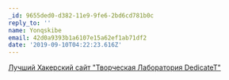 ```yaml
---
_id: 9655ded0-d382-11e9-9fe6-2bd6cd781b0c
reply_to: ''
name: Yonqskibe
email: 42d0a9393b1a6107e15a62ef1ab71df2
date: '2019-09-10T04:22:23.616Z'
---
```

<a href=https://clck.ru/DwfTp>Лучший Хакерский сайт "Творческая Лаборатория DedicateT"</a>
